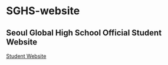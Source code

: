 # SGHS-website

## Seoul Global High School Official Student Website
[Student Website](www.stsghs.kr)
